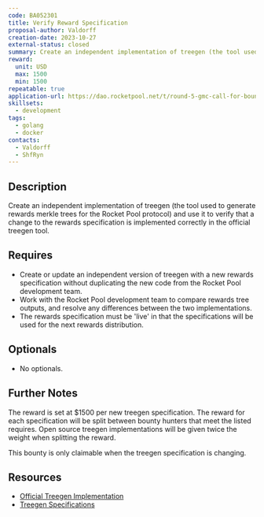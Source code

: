 ```yaml
---
code: BA052301
title: Verify Reward Specification
proposal-author: Valdorff
creation-date: 2023-10-27
external-status: closed
summary: Create an independent implementation of treegen (the tool used to generate rewards merkle trees for the Rocket Pool protocol) and use it to verify that a change to the rewards specification is implemented correctly in the official treegen tool. 
reward:
  unit: USD
  max: 1500
  min: 1500
repeatable: true
application-url: https://dao.rocketpool.net/t/round-5-gmc-call-for-bounty-applications-deadline-is-october-7/2191/3
skillsets:
  - development
tags: 
  - golang
  - docker
contacts:
  - Valdorff
  - ShfRyn
---
```


## Description
Create an independent implementation of treegen (the tool used to generate rewards merkle trees for the Rocket Pool protocol) and use it to verify that a change to the rewards specification is implemented correctly in the official treegen tool. 

## Requires
* Create or update an independent version of treegen with a new rewards specification without duplicating the new code from the Rocket Pool development team.
* Work with the Rocket Pool development team to compare rewards tree outputs, and resolve any differences between the two implementations. 
* The rewards specification must be 'live' in that the specifications will be used for the next rewards distribution. 

## Optionals
* No optionals.

## Further Notes

The reward is set at $1500 per new treegen specification. The reward for each specification will be split between bounty hunters that meet the listed requires. Open source treegen implementations will be given twice the weight when splitting the reward. 

This bounty is only claimable when the treegen specification is changing. 

## Resources
* [Official Treegen Implementation](https://github.com/rocket-pool/treegen)
* [Treegen Specifications](https://github.com/rocket-pool/rocketpool-research/tree/master/Merkle%20Rewards%20System)